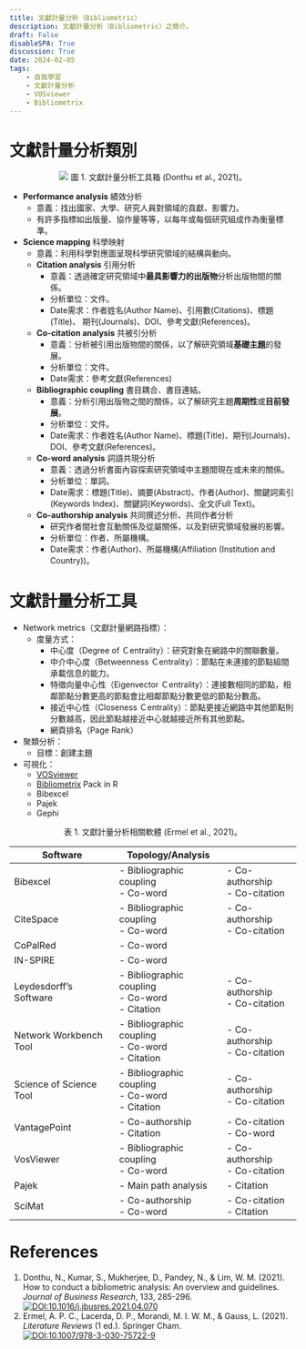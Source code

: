 ```yaml
---
title: 文獻計量分析（Bibliometric）
description: 文獻計量分析（Bibliometric）之簡介。
draft: False
disableSPA: True
discussion: True
date: 2024-02-05
tags:
    - 自我學習
    - 文獻計量分析
    - VOSviewer
    - Bibliometrix
---
```


# 文獻計量分析類別
<center>
<img style = "max-height: 500px;" src="/20240205_Bibliometric_1.avif" class="Invertible" />  
圖 1. 文獻計量分析工具箱 (Donthu et al., 2021)。
</center>

- **Performance analysis** 績效分析  
	- 意義：找出國家、大學、研究人員對領域的貢獻、影響力。  
	- 有許多指標如出版量、協作量等等，以每年或每個研究組成作為衡量標準。
- **Science mapping** 科學映射  
	- 意義：利用科學對應圖呈現科學研究領域的結構與動向。  
	- **Citation analysis** 引用分析  
		- 意義：透過確定研究領域中**最具影響力的出版物**分析出版物間的關係。  
		- 分析單位：文件。  
		- Date需求：作者姓名(Author Name)、引用數(Citations)、標題(Title)、 期刊(Journals)、DOI、參考文獻(References)。
	- **Co-citation analysis** 共被引分析
		- 意義：分析被引用出版物間的關係，以了解研究領域**基礎主題**的發展。
		- 分析單位：文件。
		- Date需求：參考文獻(References)
	- **Bibliographic coupling** 書目耦合、書目連結。
		- 意義：分析引用出版物之間的關係，以了解研究主題**周期性**或**目前發展**。
		- 分析單位：文件。
		- Date需求：作者姓名(Author Name)、標題(Title)、期刊(Journals)、DOI、參考文獻(References)。
	- **Co-word analysis** 詞語共現分析
		- 意義：透過分析書面內容探索研究領域中主題間現在或未來的關係。
		- 分析單位：單詞。
		- Date需求：標題(Title)、摘要(Abstract)、作者(Author)、關鍵詞索引(Keywords Index)、關鍵詞(Keywords)、全文(Full Text)。
	- **Co-authorship analysis** 共同撰述分析、共同作者分析
		- 研究作者間社會互動關係及從屬關係，以及對研究領域發展的影響。
		- 分析單位：作者、所屬機構。
		- Date需求：作者(Author)、所屬機構(Affiliation (Institution and Country))。

# 文獻計量分析工具
- Network metrics（文獻計量網路指標）：
	- 度量方式：
		- 中心度（Degree of Ｃentrality）：研究對象在網路中的關聯數量。
		- 中介中心度（Betweenness Ｃentrality）：節點在未連接的節點組間承載信息的能力。
		- 特徵向量中心性（Eigenvector Ｃentrality）：連接數相同的節點，相鄰節點分數更高的節點會比相鄰節點分數更低的節點分數高。
		- 接近中心性（Closeness Ｃentrality）：節點更接近網路中其他節點則分數越高，因此節點越接近中心就越接近所有其他節點。
		- 網頁排名（Page Rank）
- 聚類分析：
	- 目標：創建主題
- 可視化：
	- [VOSviewer](20240205_文獻計量分析工具_VOSviewer)
	- [Bibliometrix](tags/Bibliometrix) Pack in R
	- Bibexcel
	- Pajek
	- Gephi

<center>
表 1. 文獻計量分析相關軟體 (Ermel et al., 2021)。
</center>  

| Software                  | Topology/Analysis                                       |                                    |
| ------------------------- | ------------------------------------------------------- | ---------------------------------- |
| Bibexcel                  | - Bibliographic coupling<br />- Co-word                 | - Co-authorship<br />- Co-citation |
| CiteSpace                 | - Bibliographic coupling<br />- Co-word                 | - Co-authorship<br />- Co-citation |
| CoPalRed                  | - Co-word                                               |                                    |
| IN-SPIRE                  | - Co-word                                               |                                    |
| Leydesdorff’s  Software   | - Bibliographic coupling<br />- Co-word<br />- Citation | - Co-authorship<br />- Co-citation |
| Network  Workbench  Tool  | - Bibliographic coupling<br />- Co-word<br />- Citation | - Co-authorship<br />- Co-citation |
| Science  of  Science Tool | - Bibliographic coupling<br />- Co-word<br />- Citation | - Co-authorship<br />- Co-citation |
| VantagePoint              | - Co-authorship<br />- Citation                         | - Co-citation<br />- Co-word       |
| VosViewer                 | - Bibliographic coupling<br />- Co-word                 | - Co-authorship<br />- Co-citation |
| Pajek                     | - Main path analysis                                    | - Citation                         |
| SciMat                    | - Co-authorship<br />- Co-word                          | - Co-citation<br />- Citation      |


# References

1. Donthu, N., Kumar, S., Mukherjee, D., Pandey, N., & Lim, W. M. (2021). How to conduct a bibliometric analysis: An overview and guidelines. <i>Journal of Business Research</i>, 133, 285-296.  
	[![DOI:10.1016/j.jbusres.2021.04.070](https://zenodo.org/badge/DOI/10.1016/j.jbusres.2021.04.070.svg)](https://doi.org/10.1016/j.jbusres.2021.04.070)
1. Ermel, A. P. C., Lacerda, D. P., Morandi, M. I. W. M., & Gauss, L. (2021). <i>Literature Reviews</i> (1 ed.). Springer Cham.   
	[![DOI:10.1007/978-3-030-75722-9](https://zenodo.org/badge/DOI/10.1007/978-3-030-75722-9.svg)](https://doi.org/10.1007/978-3-030-75722-9)
